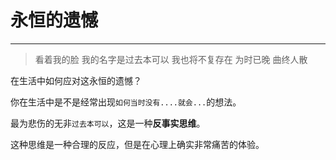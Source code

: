 # 永恒的遗憾
----

>看着我的脸
>我的名字是过去本可以
>我也将不复存在
>为时已晚
>曲终人散

在生活中如何应对这永恒的遗憾？

你在生活中是不是经常出现`如何当时没有....就会...`的想法。

最为悲伤的无非`过去本可以`，这是一种**反事实思维**。

这种思维是一种合理的反应，但是在心理上确实非常痛苦的体验。


